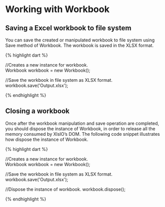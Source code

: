 # Working with Workbook

## Saving a Excel workbook to file system

You can save the created or manipulated workbook to file system using Save method of Workbook. The workbook is saved in the XLSX format.

{% highlight dart %}

//Creates a new instance for workbook.
Workbook workbook = new Workbook();

//Save the workbook in file system as XLSX format.
workbook.save('Output.xlsx');

{% endhighlight %}

## Closing a workbook

Once after the workbook manipulation and save operation are completed, you should dispose the instance of Workbook, in order to release all the memory consumed by XlsIO’s DOM. The following code snippet illustrates how dispose the instance of Workbook.

{% highlight dart %}

//Creates a new instance for workbook.
Workbook workbook = new Workbook();

//Save the workbook in file system as XLSX format.
workbook.save('Output.xlsx');

//Dispose the instance of workbook.
workbook.dispose();

{% endhighlight %}

